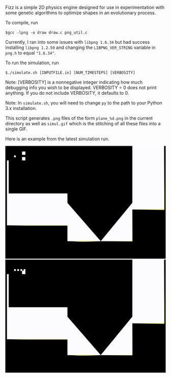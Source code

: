 Fizz is a simple 2D physics engine designed for use in experimentation with some genetic algorithms to optimize shapes in an evolutionary process.

To compile, run

    $gcc -lpng -o draw draw.c png_util.c

Currently, I ran into some issues with `libpng 1.6.34` but had success installing `libpng 1.2.59` and changing the `LIBPNG_VER_STRING` variable in `png.h` to equal `"1.6.34"`.

To run the simulation, run

    $./simulate.sh [INPUTFILE.in] [NUM_TIMESTEPS] [VERBOSITY]

Note: [VERBOSITY] is a nonnegative integer indicating how much debugging info you wish to be displayed.  VERBOSITY = 0 does not print anything.  If you do not include VERBOSITY, it defaults to 0.

Note: In `simulate.sh`, you will need to change `py` to the path to your Python 3.x installation.

This script generates `.png` files of the form `plane_%d.png` in the current directory as well as `simul.gif` which is the stitching of all these files into a single GIF.

Here is an example from the latest simulation run.


![Example 1](./simulations/simul.gif)
![Example 2](simul2.gif)
